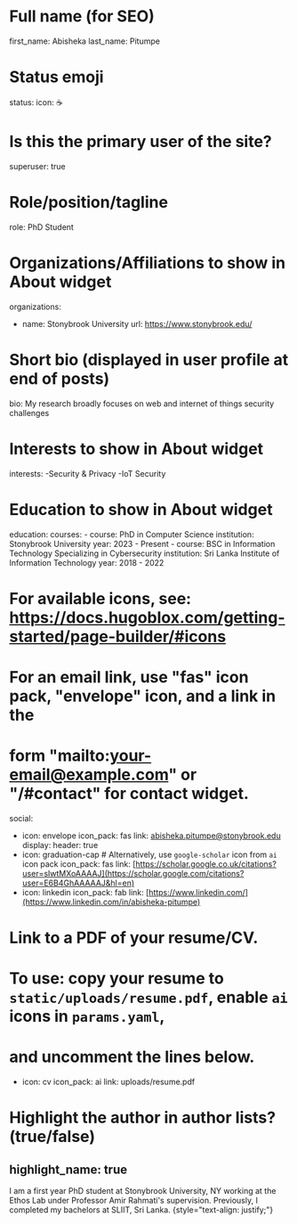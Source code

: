 

# Full name (for SEO)
first_name: Abisheka
last_name: Pitumpe

# Status emoji
status:
  icon: ☕️

# Is this the primary user of the site?
superuser: true

# Role/position/tagline
role: PhD Student
# Organizations/Affiliations to show in About widget
organizations:
  - name: Stonybrook University
    url: https://www.stonybrook.edu/

# Short bio (displayed in user profile at end of posts)
bio: My research broadly focuses on web and internet of things security challenges

# Interests to show in About widget
interests:
 -Security & Privacy
 -IoT Security

# Education to show in About widget
education:
  courses:
    - course: PhD in Computer Science
      institution: Stonybrook University
      year: 2023 - Present
    - course: BSC in Information Technology Specializing in Cybersecurity
      institution: Sri Lanka Institute of Information Technology
      year: 2018 - 2022
   
 


# For available icons, see: https://docs.hugoblox.com/getting-started/page-builder/#icons
#   For an email link, use "fas" icon pack, "envelope" icon, and a link in the
#   form "mailto:your-email@example.com" or "/#contact" for contact widget.
social:
  - icon: envelope
    icon_pack: fas
    link: abisheka.pitumpe@stonybrook.edu
    display:
      header: true
  - icon: graduation-cap # Alternatively, use `google-scholar` icon from `ai` icon pack
    icon_pack: fas
    link: [https://scholar.google.co.uk/citations?user=sIwtMXoAAAAJ](https://scholar.google.com/citations?user=E6B4GhAAAAAJ&hl=en)
  - icon: linkedin
    icon_pack: fab
    link: [https://www.linkedin.com/](https://www.linkedin.com/in/abisheka-pitumpe)
  # Link to a PDF of your resume/CV.
  # To use: copy your resume to `static/uploads/resume.pdf`, enable `ai` icons in `params.yaml`,
  # and uncomment the lines below.
  - icon: cv
    icon_pack: ai
    link: uploads/resume.pdf

# Highlight the author in author lists? (true/false)
highlight_name: true
---

I am a first year PhD student at Stonybrook University, NY working at the Ethos Lab under Professor Amir Rahmati's supervision. Previously, I completed my bachelors at SLIIT, Sri Lanka.
{style="text-align: justify;"}
